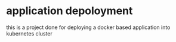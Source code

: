 # application depoloyment
this is a project done for deploying a docker based application into kubernetes cluster
